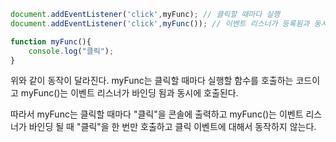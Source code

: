 ```js
document.addEventListener('click',myFunc); // 클릭할 때마다 실행
document.addEventListener('click',myFunc()); // 이벤트 리스너가 등록됨과 동시에 실행

function myFunc(){
	console.log("클릭");
}
```

위와 같이 동작이 달라진다.
myFunc는 클릭할 때마다 실행할 함수를 호출하는 코드이고
myFunc()는 이벤트 리스너가 바인딩 됨과 동시에 호출된다.

따라서 myFunc는 클릭할 때마다 "클릭"을 콘솔에 출력하고
myFunc()는 이벤트 리스너가 바인딩 될 때 "클릭"을 한 번만 호출하고 클릭 이벤트에 대해서 동작하지 않는다.